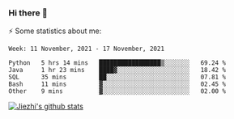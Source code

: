 ### Hi there 👋

⚡ Some statistics about me:


<!--START_SECTION:waka-->
```text
Week: 11 November, 2021 - 17 November, 2021

Python   5 hrs 14 mins   █████████████████▒░░░░░░░   69.24 % 
Java     1 hr 23 mins    ████▓░░░░░░░░░░░░░░░░░░░░   18.42 % 
SQL      35 mins         ██░░░░░░░░░░░░░░░░░░░░░░░   07.81 % 
Bash     11 mins         ▓░░░░░░░░░░░░░░░░░░░░░░░░   02.45 % 
Other    9 mins          ▓░░░░░░░░░░░░░░░░░░░░░░░░   02.00 % 
```
<!--END_SECTION:waka-->





[![Jiezhi's github stats](https://github-readme-stats.vercel.app/api?username=Jiezhi&show_icons=true)](https://github.com/Jiezhi/github-readme-stats)

<!--
[![Top Langs](https://github-readme-stats.vercel.app/api/top-langs/?username=Jiezhi&hide=javascript,html)](https://github.com/Jiezhi/github-readme-stats)

**Jiezhi/Jiezhi** is a ✨ _special_ ✨ repository because its `README.md` (this file) appears on your GitHub profile.

Here are some ideas to get you started:

- 🔭 I’m currently working on ...
- 🌱 I’m currently learning ...
- 👯 I’m looking to collaborate on ...
- 🤔 I’m looking for help with ...
- 💬 Ask me about ...
- 📫 How to reach me: ...
- 😄 Pronouns: ...
- ⚡ Fun fact: ...
-->

